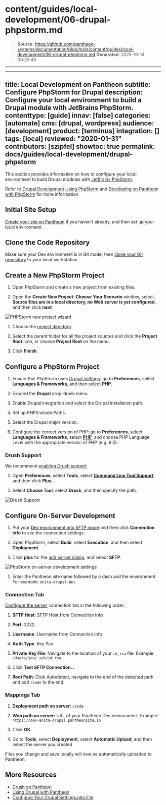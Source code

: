 # content/guides/local-development/06-drupal-phpstorm.md

> **Source**: https://github.com/pantheon-systems/documentation/blob/main/content/guides/local-development/06-drupal-phpstorm.md
> **Generated**: 2025-10-14 00:25:46

---

---
title: Local Development on Pantheon
subtitle: Configure PhpStorm for Drupal
description: Configure your local environment to build a Drupal module with JetBrains PhpStorm.
contenttype: [guide]
innav: [false]
categories: [automate]
cms: [drupal, wordpress]
audience: [development]
product: [terminus]
integration: []
tags: [local]
reviewed: "2020-01-31"
contributors: [szipfel]
showtoc: true
permalink: docs/guides/local-development/drupal-phpstorm
---

This section provides information on how to configure your local environment to build Drupal modules with [JetBrains PhpStorm](https://www.jetbrains.com/phpstorm/).

Refer to [Drupal Development Using PhpStorm](https://confluence.jetbrains.com/display/PhpStorm/Drupal+Development+using+PhpStorm) and [Developing on Pantheon with PhpStorm](https://confluence.jetbrains.com/display/PhpStorm/Developing+on+Pantheon+with+PhpStorm) for more information.

## Initial Site Setup

[Create your site on Pantheon](/guides/legacy-dashboard/create-sites) if you haven't already, and then set up your local environment.

## Clone the Code Repository

Make sure your Dev environment is in Git mode, then [clone your Git repository](/guides/git/git-config) to your local workstation.

## Create a New PhpStorm Project

1. Open PhpStorm and create a new project from existing files.

1. Open the **Create New Project: Choose Your Scenario** window, select **Source files are in a local directory, no Web server is yet configured**, and then click **next**:

  ![PHPStorm new project wizard](../../../images/phpstorm-newprojectwizard.png)

1. Choose the [project directory](https://www.jetbrains.com/help/phpstorm/create-new-project-choose-project-directory.html).

1. Select the parent folder for all the project sources and click the **Project Root** icon, or choose **Project Root** on the menu.

1. Click **Finish**.

## Configure a PhpStorm Project

1. Ensure that PhpStorm uses [Drupal settings](https://www.jetbrains.com/help/phpstorm/drupal.html): go to **Preferences**, select **Languages & Frameworks**, and then select **PHP**.

1. Expand the **Drupal** drop-down menu.

1. Enable Drupal integration and select the Drupal installation path.

1. Set up PHP/Include Paths.

1. Select the Drupal major version.

1. Configure the correct version of PHP: go to **Preferences**, select **Languages & Frameworks**, select [**PHP**](https://www.jetbrains.com/help/phpstorm/php.html), and choose PHP Language Level with the appropriate version of PHP (e.g. 8.0).

### Drush Support

We recommend [enabling Drush support](https://confluence.jetbrains.com/display/PhpStorm/Drupal+Development+using+PhpStorm#DrupalDevelopmentusingPhpStorm-DrupalCommandLineToolDrushIntegration).

1. Open **Preferences**, select **Tools**, select [**Command Line Tool Support**](https://www.jetbrains.com/help/phpstorm/command-line-tool-support.html), and then click **Plus**.

1. Select **Choose Tool**, select **Drush**, and then specify the path.

  ![Drush Support](../../../images/phpstorm-drushsupport.png)

## Configure On-Server Development

1. Put your [Dev environment into SFTP mode](/sftp) and then click **Connection Info** to see the connection settings.

1. Open PhpStorm, select **Build**, select **Execution**, and then select **Deployment**.

1. Click **plus** for the [add server dialog](https://www.jetbrains.com/help/phpstorm/add-server-dialog.html), and select **SFTP**.

  ![PhpStorm on-server development settings](../../../images/phpstorm-onserversettings.png)

1. Enter the Pantheon site name followed by a dash and the environment. For example: `anita-drupal-dev`

### Connection Tab

[Configure the server](https://www.jetbrains.com/help/phpstorm/deployment-connection-tab.html) connection tab in the following order:

1. **SFTP Host**: SFTP Host from Connection Info

1. **Port**: 2222

1. **Username**: Username from Connection Info

1. **Auth Type**: Key Pair

1. **Private Key File**: Navigate to the location of your `id_rsa` file. Example: `/Users/jon/.ssh/id_rsa`

1. Click **Test SFTP Connection...**

1. **Root Path**: Click Autodetect, navigate to the end of the detected path and add `/code` to the end.

### Mappings Tab

1. **Deployment path on server:** `/code`

1. **Web path on server:** URL of your Pantheon Dev environment. Example: `https://dev-anita-drupal.pantheonsite.io`

1. Click **OK**.

1. Go to **Tools**, select **Deployment**, select **Automatic Upload**, and then select the server you created.

Files you change and save locally will now be automatically uploaded to Pantheon.

## More Resources

- [Drush on Pantheon](/guides/drush)
- [Using Drupal with Pantheon](/develop-drupal)
- [Configure Your Drupal Settings.php File](/guides/php/settings-php)